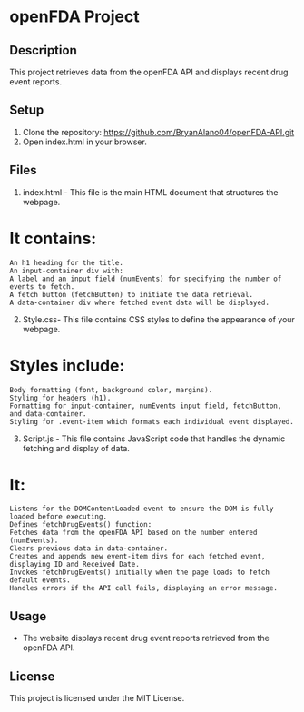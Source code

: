 # openFDA Project

## Description
This project retrieves data from the openFDA API and displays recent drug event reports.

## Setup
1. Clone the repository: https://github.com/BryanAlano04/openFDA-API.git
2. Open index.html in your browser.

## Files
1. index.html - This file is the main HTML document that structures the webpage.
# It contains:
	An h1 heading for the title.
	An input-container div with:
	A label and an input field (numEvents) for specifying the number of events to fetch.
	A fetch button (fetchButton) to initiate the data retrieval.
	A data-container div where fetched event data will be displayed.
2. Style.css- This file contains CSS styles to define the appearance of your webpage.
# Styles include:
	Body formatting (font, background color, margins).
	Styling for headers (h1).
	Formatting for input-container, numEvents input field, fetchButton, and data-container.
	Styling for .event-item which formats each individual event displayed.

3. Script.js - This file contains JavaScript code that handles the dynamic fetching and display of data.
# It:
	Listens for the DOMContentLoaded event to ensure the DOM is fully loaded before executing.
	Defines fetchDrugEvents() function:
	Fetches data from the openFDA API based on the number entered (numEvents).
	Clears previous data in data-container.
	Creates and appends new event-item divs for each fetched event, displaying ID and Received Date.
	Invokes fetchDrugEvents() initially when the page loads to fetch default events.
	Handles errors if the API call fails, displaying an error message.

## Usage
- The website displays recent drug event reports retrieved from the openFDA API.

## License
This project is licensed under the MIT License.
